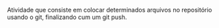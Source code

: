 Atividade que consiste em colocar determinados arquivos no repositório usando o git, finalizando cum um git push.
